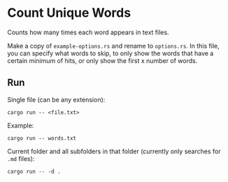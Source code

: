 # Count Unique Words

Counts how many times each word appears in text files.

Make a copy of `example-options.rs` and rename to `options.rs`. In this file, you can specify what words to skip, to only show the words that have a certain minimum of hits, or only show the first x number of words.

## Run

Single file (can be any extension):

```
cargo run -- <file.txt>
```

Example:

```
cargo run -- words.txt
```

Current folder and all subfolders in that folder (currently only searches for `.md` files):

```
cargo run -- -d .
```
